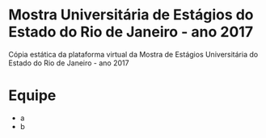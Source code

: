 # Mostra Universitária de Estágios do Estado do Rio de Janeiro - ano 2017
Cópia estática da plataforma virtual da Mostra de Estágios Universitária do Estado do Rio de Janeiro - ano 2017

# Equipe
- a
- b
